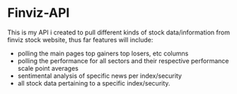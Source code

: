# Finviz-API
This is my API i created to pull different kinds of stock data/information from finviz stock website, thus far features will include:
- polling the main pages top gainers top losers, etc columns
- polling the performance for all sectors and their respective performance scale point averages
- sentimental analysis of specific news per index/security
- all stock data pertaining to a specific index/security.
